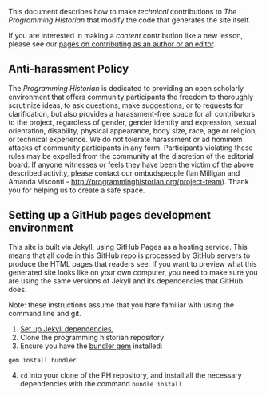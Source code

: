 This document describes how to make _technical_ contributions to _The Programming Historian_ that modify the code that generates the site itself.

If you are interested in making a _content_ contribution like a new lesson, please see our [pages on contributing as an author or an editor](http://programminghistorian.org/contribute).

## Anti-harassment Policy

The *Programming Historian* is dedicated to providing an open scholarly environment that offers community participants the freedom to thoroughly scrutinize ideas, to ask questions, make suggestions, or to requests for clarification, but also provides a harassment-free space for all contributors to the project, regardless of gender, gender identity and expression, sexual orientation, disability, physical appearance, body size, race, age or religion, or technical experience. We do not tolerate harassment or ad hominem attacks of community participants in any form. Participants violating these rules may be expelled from the community at the discretion of the editorial board. If anyone witnesses or feels they have been the victim of the above described activity, please contact our ombudspeople (Ian Milligan and Amanda Visconti - <http://programminghistorian.org/project-team>). Thank you for helping us to create a safe space.

## Setting up a GitHub pages development environment

This site is built via Jekyll, using GitHub Pages as a hosting service. This means that all code in this GitHub repo is processed by GitHub servers to produce the HTML pages that readers see. If you want to preview what this generated site looks like on your own computer, you need to make sure you are using the same versions of Jekyll and its dependencies that GitHub does.

Note: these instructions assume that you hare familiar with using the command line and git.

1. [Set up Jekyll dependencies.](http://programminghistorian.org/lessons/building-static-sites-with-jekyll-github-pages#section2)
2. Clone the programming historian repository
3. Ensure you have the [bundler gem]() installed:
```
gem install bundler
```
4. `cd` into your clone of the PH repository, and install all the necessary dependencies with the command `bundle install`

## 